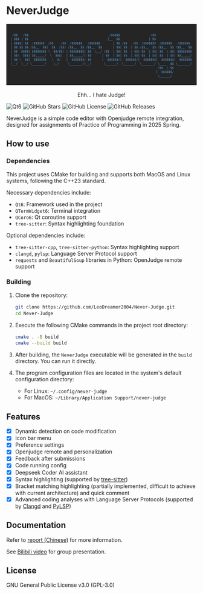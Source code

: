 # NeverJudge

![NeverJudge Logo](./doc/img/logo.png)
<p align="center">Ehh... I hate Judge! </p>

![Qt6](https://img.shields.io/badge/C%2B%2B-Qt6-green) ![GitHub Stars](https://img.shields.io/github/stars/LeoDreamer2004/Never-Judge) ![GitHub License](https://img.shields.io/github/license/LeoDreamer2004/Never-Judge) ![GitHub Releases](https://img.shields.io/github/v/release/LeoDreamer2004/Never-Judge)

NeverJudge is a simple code editor with Openjudge remote integration, designed for assignments of Practice of Programming in 2025 Spring.

## How to use

### Dependencies

This project uses CMake for building and supports both MacOS and Linux systems, following the C++23 standard.

Necessary dependencies include:

- `Qt6`: Framework used in the project
- `QTermWidget6`: Terminal integration
- `QCoro6`: Qt coroutine support
- `tree-sitter`: Syntax highlighting foundation

Optional dependencies include:

- `tree-sitter-cpp`, `tree-sitter-python`: Syntax highlighting support
- `clangd`, `pylsp`: Language Server Protocol support
- `requests` and `BeautifulSoup` libraries in Python: OpenJudge remote support

### Building

1. Clone the repository:

    ```bash
    git clone https://github.com/LeoDreamer2004/Never-Judge.git
    cd Never-Judge
    ```

2. Execute the following CMake commands in the project root directory:

    ```bash
    cmake . -B build
    cmake --build build
    ```

3. After building, the `NeverJudge` executable will be generated in the `build` directory. You can run it directly.
4. The program configuration files are located in the system's default configuration directory:
   - For Linux: `~/.config/never-judge`
   - For MacOS: `~/Library/Application Support/never-judge`

## Features

- [x] Dynamic detection on code modification
- [x] Icon bar menu
- [x] Preference settings
- [x] Openjudge remote and personalization
- [x] Feedback after submissions
- [x] Code running config
- [x] Deepseek Coder AI assistant
- [x] Syntax highlighting (supported by [tree-sitter](https://tree-sitter.github.io/tree-sitter/))
- [x] Bracket matching highlighting (partially implemented, difficult to achieve with current architecture) and quick comment
- [x] Advanced coding analyses with Language Server Protocols (supported by [Clangd](https://clangd.llvm.org/) and [PyLSP](https://github.com/python-lsp/python-lsp-server))

## Documentation

Refer to [report (Chinese)](./doc/report.md) for more information.

See [Bilibili video](https://www.bilibili.com/video/BV1Wy7FzNEF3/) for group presentation.

## License

GNU General Public License v3.0 (GPL-3.0)
